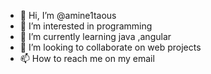 - 👋 Hi, I’m @amine1taous
- 👀 I’m interested in programming 
- 🌱 I’m currently learning java ,angular 
- 💞️ I’m looking to collaborate on web projects
- 📫 How to reach me on my email

<!---
amine1taous/amine1taous is a ✨ special ✨ repository because its `README.md` (this file) appears on your GitHub profile.
You can click the Preview link to take a look at your changes.
--->
